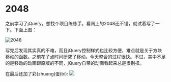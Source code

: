 # 2048

之前学习了jQuery，想找个项目练练手。看网上的2048还不错，就试着写了一下。下面上图：

![2048](http://i1.piimg.com/584041/9d0b3cfa9a897193.png)

写完后发现其实真的不难，而且jQuery控制样式也比较方便，难点就是关于方块移动的函数。之前花了点时间研究了移动。今天整合的过程很快。不过，美中不足的是移动的动画跟原版的不同，jQuery自带的动画看起来总是很别扭。


在最后还加了彩(zhuang)蛋(bi):
![](http://i1.piimg.com/584041/687f484c4fe86e36.jpg)